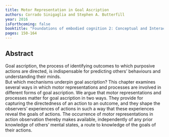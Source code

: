 ```yaml
---
title: Motor Representation in Goal Ascription
authors: Corrado Sinigaglia and Stephen A. Butterfill
year: 2016
isForthcoming: false
booktitle: "Foundations of embodied cognition 2: Conceptual and Interactive Embodiment"
pages: 150-164
---
```


## Abstract

Goal ascription, the process of identifying outcomes to which purposive actions are directed, is indispensable for predicting others’ behaviours and understanding their minds.  
But which mechanisms underpin goal ascription?
This chapter examines several ways in which motor representations and processes are involved in different forms of goal ascription.
We argue that motor representations and processes matter for goal ascription in two ways.
They provide for capturing the directedness of an action to an outcome, and they shape the observers’ experiences of actions in such a way that these experiences reveal the goals of actions.
The occurrence of motor representations in action observation thereby makes available, independently of any prior knowledge of others’ mental states, a route to knowledge of the goals of their actions.

